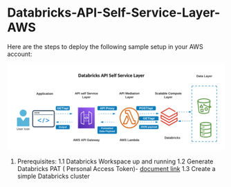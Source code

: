 # Databricks-API-Self-Service-Layer-AWS

Here are the steps to deploy the following sample setup in your AWS account:



![alt text](https://github.com/priyal-c/Databricks-API-Self-Service-Layer-AWS/blob/main/Databricks%20API%20Self%20Service%20Layer.png)

1. Prerequisites: 
  1.1 Databricks Workspace up and running 
  1.2 Generate Databricks PAT ( Personal Access Token)- [document link](https://docs.databricks.com/dev-tools/api/latest/authentication.html#generate-a-personal-access-token) 
  1.3 Create a simple Databricks cluster 
